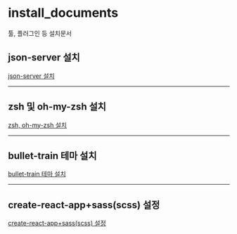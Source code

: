 # install_documents

툴, 플러그인 등 설치문서

## json-server 설치

[json-server 설치](json_server_설치.md)

---

## zsh 및 oh-my-zsh 설치

[zsh, oh-my-zsh 설치](zsh&oh-my-zsh_설치.md)

---

## bullet-train 테마 설치

[bullet-train 테마 설치](bullet-train_테마_설치.md)

---

## create-react-app+sass(scss) 설정

[create-react-app+sass(scss) 설정](create-react-app&sass(scss)_설정.md)

